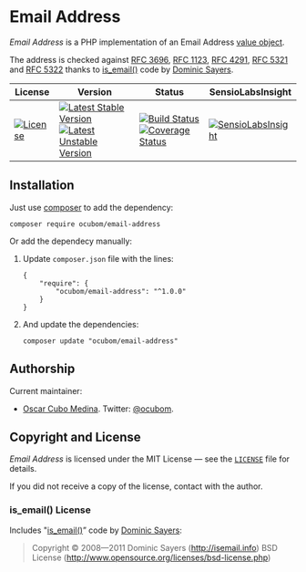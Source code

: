 Email Address
=============

_Email Address_ is a PHP implementation of an Email Address [value object][].

The address is checked against
[RFC 3696](http://tools.ietf.org/html/rfc3696 "RFC 3696: Application Techniques for Checking and Transformation of Names"),
[RFC 1123](http://tools.ietf.org/html/rfc1123 "RFC 1123: Requirements for Internet Hosts — Application and Support"),
[RFC 4291](http://tools.ietf.org/html/rfc4291 "RFC 4291: IP Version 6 Addressing Architecture"),
[RFC 5321](http://tools.ietf.org/html/rfc5321 "RFC 5321: Simple Mail Transfer Protocol") and
[RFC 5322](http://tools.ietf.org/html/rfc5322 "RFC 5322: Internet Message Format")
thanks to [is_email()][] code by [Dominic Sayers][].

| License | Version | Status | SensioLabsInsight |
| ------- | ------- | ------ | ----------------- |
| [![License](https://poser.pugx.org/ocubom/email-address/license.svg)][0] | [![Latest Stable Version](https://poser.pugx.org/ocubom/email-address/v/stable.svg)](https://packagist.org/packages/ocubom/email-address) [![Latest Unstable Version](https://poser.pugx.org/ocubom/email-address/v/unstable.svg)](https://packagist.org/packages/ocubom/email-address) | [![Build Status](https://travis-ci.org/ocubom/email-address.svg)](https://travis-ci.org/ocubom/email-address) [![Coverage Status](https://img.shields.io/coveralls/ocubom/email-address.svg)](https://coveralls.io/r/ocubom/email-address) | [![SensioLabsInsight](https://insight.sensiolabs.com/projects/ea470f18-10c1-4489-b2ad-a6aa62c4aa33/big.png)](https://insight.sensiolabs.com/projects/ea470f18-10c1-4489-b2ad-a6aa62c4aa33) |

Installation
------------

Just use [composer][] to add the dependency:

```
composer require ocubom/email-address
```

Or add the dependecy manually:

1.  Update ``composer.json`` file with the lines:

    ```
    {
        "require": {
            "ocubom/email-address": "^1.0.0"
        }
    }
    ```

2.  And update the dependencies:

    ```
    composer update "ocubom/email-address"
    ```

Authorship
----------

Current maintainer:

* [Oscar Cubo Medina](http://github.com/ocubom/ "@ocubom projects").
  Twitter: [@ocubom](http://twitter.com/ocubom/ "@ocubom on twitter").

Copyright and License
---------------------

_Email Address_ is licensed under the MIT License — see the [`LICENSE`][0] file
for details.

If you did not receive a copy of the license, contact with the author.

### is_email() License

Includes "[is_email()][]” code by [Dominic Sayers][]:

> Copyright © 2008—2011 Dominic Sayers
> (http://isemail.info)
> BSD License (http://www.opensource.org/licenses/bsd-license.php)

[0]: https://github.com/ocubom/email-address/blob/master/LICENSE
    "PHP Email Type"


[Dominic Sayers]: http://github.com/dominicsayers
    "@dominicsayers on github"

[is_email()]: http://github.com/dominicsayers/isemail
    "dominicsayers/isemail"

[Composer]: http://getcomposer.org/
    "Composer Dependency Manager for PHP"

[value object]: http://wikipedia.org/wiki/value_object
    "Value object"

